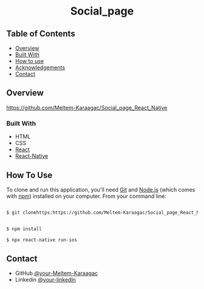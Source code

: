 

<h1 align="center">Social_page</h1>




## Table of Contents

- [Overview](#overview)
- [Built With](#built-with)
- [How to use](#how-to-use)
- [Acknowledgements](#acknowledgements)
- [Contact](#contact)

<!-- OVERVIEW -->

## Overview
https://github.com/Meltem-Karaagac/Social_page_React_Native
<!-- ![screenshot](overview/1.gif) -->


### Built With



- HTML
- CSS
- [React](https://reactjs.org/)
- [React-Native](https://reactnative.dev/)


## How To Use



To clone and run this application, you'll need [Git](https://git-scm.com) and [Node.js](https://nodejs.org/en/download/) (which comes with [npm](http://npmjs.com)) installed on your computer. From your command line:

```bash

$ git clonehttps:https://github.com/Meltem-Karaagac/Social_page_React_Native


$ npm install

$ npx react-native run-ios

```




## Contact

- GitHub [@your-Meltem-Karaagac](https://github.com/Meltem-Karaagac)
- Linkedin [@your-linkedln](https://www.linkedin.com/in/meltem-karaagac/)

